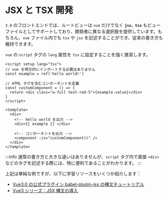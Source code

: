 # JSX と TSX 開発

`3.0` のフロントエンドでは、ルートビューは `vue` だけでなく **`jsx、tsx`** もビューファイルとしてサポートしており、開発者に異なる選択肢を提供しています。もちろん、`vue` ファイル内でも `tsx` や `jsx` を記述することができ、従来の書き方も維持できます。

`vue` の `script` タグの `lang` 属性を `tsx` に設定することを強く推奨します。

```vue
<script setup lang="tsx">
// vue を明示的にインポートする必要はありません
const example = ref('hello world!')  
  
// HTML タグを含むコンポーネントを定義
const customComponent = () => {
  return <div class="w-full text-red-5">{example.value}</div> 
}
</script>

<template>
  <div>
    <!-- hello world を出力 -->
    <div>{{ example }} </div>
    
    <!-- コンポーネントを出力 -->
    <component :is="customComponent()" />
  </div>
</template>
```

:::info
通常の書き方と大きな違いはありませんが、`script` タグ内で直接 `<div>` などのタグを記述する際には、特に便利であることがわかります。
:::

上記は単純な例ですが、以下に学習リソースをいくつか紹介します：
- [Vue3.0 の公式プラグイン babel-plugin-jsx の構文チュートリアル](https://github.com/vuejs/babel-plugin-jsx#syntax)
- [Vue3 シリーズ：JSX 構文の導入](https://juejin.cn/post/6846687592138670094)